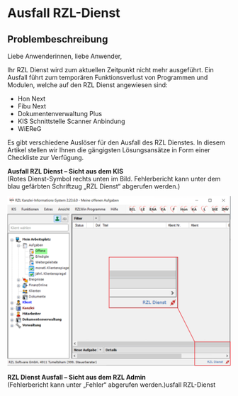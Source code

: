 # Ausfall RZL-Dienst

## Problembeschreibung

Liebe Anwenderinnen, liebe Anwender,

Ihr RZL Dienst wird zum aktuellen Zeitpunkt nicht mehr ausgeführt. Ein Ausfall führt zum temporären Funktionsverlust von Programmen und Modulen, welche auf den RZL Dienst angewiesen sind:

- Hon Next
- Fibu Next
- Dokumentenverwaltung Plus
- KIS Schnittstelle Scanner Anbindung
- WiEReG

Es gibt verschiedene Auslöser für den Ausfall des RZL Dienstes. In diesem Artikel stellen wir Ihnen die gängigsten Lösungsansätze in Form einer Checkliste zur Verfügung.

**Ausfall RZL Dienst – Sicht aus dem KIS**  
(Rotes Dienst-Symbol rechts unten im Bild. Fehlerbericht kann unter dem blau gefärbten Schriftzug „RZL Dienst“ abgerufen werden.)

![Ausfall RZL Dienst](img/kb019_AusfallRzlDienst.png)

**RZL Dienst Ausfall – Sicht aus dem RZL Admin**  
(Fehlerbericht kann unter „Fehler“ abgerufen werden.)usfall RZL-Dienst

